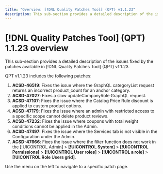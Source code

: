 ```yaml
---
title: "Overview: [!DNL Quality Patches Tool] (QPT) v1.1.23"
description: This sub-section provides a detailed description of the issues fixed by the patches available in [!DNL Quality Patches Tool] (QPT) v1.1.23.
---
```

# [!DNL Quality Patches Tool] (QPT) 1.1.23 overview

This sub-section provides a detailed description of the issues fixed by the patches available in [!DNL Quality Patches Tool] (QPT) v1.1.23.

QPT v1.1.23 includes the following patches:

1. **ACSD-46519**: Fixes the issue where the GraphQL categoryList request returns an incorrect product_count for an anchor category.
1. **ACSD-47027**: Fixes a slow updateCompanyRole GraphQL request.
1. **ACSD-47107**: Fixes the issue where the Catalog Price Rule discount is applied to custom product options.
1. **ACSD-47179**: Fixes the issue where an admin with restricted access to a specific scope cannot delete product reviews.
1. **ACSD-47232**: Fixes the issue where coupons with total weight conditions cannot be applied in the Admin.
1. **ACSD-47497**: Fixes the issue where the Services tab is not visible in the Configuration under the Admin.
1. **ACSD-47666**: Fixes the issue where the filter function does not work in the [!UICONTROL Admin] > **[!UICONTROL System]** > **[!UICONTROL Permissions]** > **[!UICONTROL User roles]** > **[!UICONTROL a role]** > **[!UICONTROL Role Users grid]**.

Use the menu on the left to navigate to a specific patch page.
